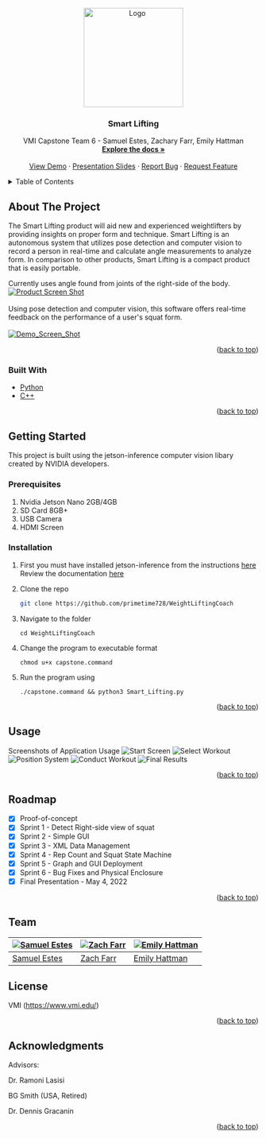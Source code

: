 <!-- PROJECT LOGO -->
<br />
<div align="center">
  <a href="s">
    <img src="form_pictures/good_form_demo.png" alt="Logo" width="200">
  </a>

  <h3 align="center">Smart Lifting</h3>

  <p align="center">
    VMI Capstone Team 6 - Samuel Estes, Zachary Farr, Emily Hattman
    <br />
    <a href="https://github.com/primetime728/WeightLiftingCoach"><strong>Explore the docs »</strong></a>
    <br />
    <br />
    <a href="https://youtu.be/5rRMvzmUAKk">View Demo</a>
    ·
    <a href="https://docs.google.com/presentation/d/1YPbgUcGvDK7KMFHtJbIi1gEWjD-amjaJwFG6H_fcRjM/edit?usp=sharing">Presentation Slides</a>
    ·
    <a href="https://github.com/primetime728/WeightLiftingCoach/issues">Report Bug</a>
    ·
    <a href="mailto:estessj22@mail.vmi.edu">Request Feature</a>
  </p>
</div>



<!-- TABLE OF CONTENTS -->
<details>
  <summary>Table of Contents</summary>
  <ol>
    <li>
      <a href="#about-the-project">About The Project</a>
      <ul>
        <li><a href="#built-with">Built With</a></li>
      </ul>
    </li>
    <li>
      <a href="#getting-started">Getting Started</a>
      <ul>
        <li><a href="#prerequisites">Prerequisites</a></li>
        <li><a href="#installation">Installation</a></li>
      </ul>
    </li>
    <li><a href="#usage">Usage</a></li>
    <li><a href="#roadmap">Roadmap</a></li>
    <li><a href="#contributing">Contributing</a></li>
    <li><a href="#license">License</a></li>
    <li><a href="#contact">Contact</a></li>
    <li><a href="#acknowledgments">Acknowledgments</a></li>
  </ol>
</details>



<!-- ABOUT THE PROJECT -->
## About The Project
The Smart Lifting product will aid new and experienced weightlifters by providing insights on proper form and technique. Smart Lifting is an autonomous system that utilizes pose detection and computer vision to record a person in real-time and calculate angle measurements to analyze form. In comparison to other products, Smart Lifting is a compact product that is easily portable. 

Currently uses angle found from joints of the right-side of the body.
<br>
<a href="s">
<img src="docs/angles_for_form_2.png" alt="Product Screen Shot">
</a>
<br>
<br>
Using pose detection and computer vision, this software offers real-time feedback on the performance of a user's squat form.
<br>
<br>
<a href="s">
<img src="docs/2(2).png" alt="Demo_Screen_Shot">
</a>

<p align="right">(<a href="#top">back to top</a>)</p>

### Built With

* [Python](https://www.python.org/)
* [C++](https://www.cplusplus.com/)

<p align="right">(<a href="#top">back to top</a>)</p>



<!-- GETTING STARTED -->
## Getting Started

This project is built using the jetson-inference computer vision libary created by NVIDIA developers.

### Prerequisites

1. Nvidia Jetson Nano 2GB/4GB
2. SD Card 8GB+
3. USB Camera
4. HDMI Screen

### Installation

1. First you must have installed jetson-inference from the instructions <a href="https://github.com/dusty-nv/jetson-inference/blob/master/docs/building-repo-2.md">here</a> Review the documentation <a href="https://github.com/dusty-nv/jetson-inference">here</a>

2. Clone the repo
   ```sh
   git clone https://github.com/primetime728/WeightLiftingCoach
   ```
3. Navigate to the folder
   ```
   cd WeightLiftingCoach
   ```
4. Change the program to executable format
   ```
   chmod u+x capstone.command
   ```   
5. Run the program using
   ```
   ./capstone.command && python3 Smart_Lifting.py
   ```

<p align="right">(<a href="#top">back to top</a>)</p>



<!-- USAGE EXAMPLES -->
## Usage

Screenshots of Application Usage
![Start Screen](docs/img1.png)
![Select Workout](docs/img2.png)
![Position System](docs/img3.png)
![Conduct Workout](docs/img4.png)
![Final Results](docs/img5.png)



<p align="right">(<a href="#top">back to top</a>)</p>



<!-- ROADMAP -->
## Roadmap

- [x] Proof-of-concept
- [x] Sprint 1 - Detect Right-side view of squat
- [x] Sprint 2 - Simple GUI
- [x] Sprint 3 - XML Data Management
- [x] Sprint 4 - Rep Count and Squat State Machine
- [x] Sprint 5 - Graph and GUI Deployment
- [x] Sprint 6 - Bug Fixes and Physical Enclosure
- [x] Final Presentation - May 4, 2022

<p align="right">(<a href="#top">back to top</a>)</p>


<!-- CONTACT -->
## Team

[![Samuel Estes](docs/1650595785138.jpg)](https://www.linkedin.com/in/samuel-estes-b5598122b/)  | [![Zach Farr](docs/1639155008086.jpg )](https://www.linkedin.com/in/zachary-farr-97bb68182/)  | [![Emily Hattman](docs/1610480133202.jpg)](https://www.quandl.com/)
---|---|---
[Samuel Estes](https://github.com/primetime728) |[Zach Farr](https://www.linkedin.com/in/zachary-farr-97bb68182/) |[Emily Hattman](https://www.linkedin.com/in/emily-hattman-335050192/)

## License

VMI (https://www.vmi.edu/)

<p align="right">(<a href="#top">back to top</a>)</p>



<!-- ACKNOWLEDGMENTS -->
## Acknowledgments
Advisors:
<p>Dr. Ramoni Lasisi</p>
<p>BG Smith (USA, Retired)</p>
<p>Dr. Dennis Gracanin</p>

<p align="right">(<a href="#top">back to top</a>)</p>
